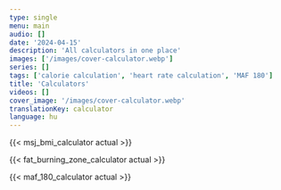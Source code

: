 ```yaml
---
type: single
menu: main
audio: []
date: '2024-04-15'
description: 'All calculators in one place'
images: ['/images/cover-calculator.webp']
series: []
tags: ['calorie calculation', 'heart rate calculation', 'MAF 180']
title: 'Calculators'
videos: []
cover_image: '/images/cover-calculator.webp'
translationKey: calculator
language: hu
---
```



{{< msj_bmi_calculator actual >}}

{{< fat_burning_zone_calculator actual >}}

{{< maf_180_calculator actual >}}
